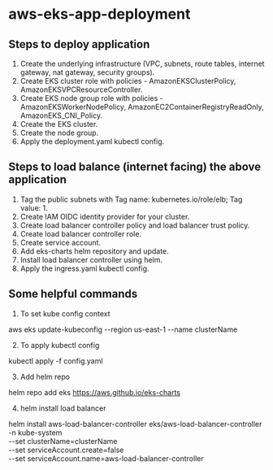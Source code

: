 # aws-eks-app-deployment

## Steps to deploy application

1. Create the underlying infrastructure (VPC, subnets, route tables, internet gateway, nat gateway, security groups).
2. Create EKS cluster role with policies - AmazonEKSClusterPolicy, AmazonEKSVPCResourceController.
3. Create EKS node group role with policies - AmazonEKSWorkerNodePolicy, AmazonEC2ContainerRegistryReadOnly, AmazonEKS_CNI_Policy.
4. Create the EKS cluster.
5. Create the node group.
6. Apply the deployment.yaml kubectl config.

## Steps to load balance (internet facing) the above application

1. Tag the public subnets with Tag name: kubernetes.io/role/elb; Tag value: 1.
2. Create IAM OIDC identity provider for your cluster.
3. Create load balancer controller policy and load balancer trust policy.
4. Create load balancer controller role.
5. Create service account.
6. Add eks-charts helm repository and update.
7. Install load balancer controller using helm.
8. Apply the ingress.yaml kubectl config.

## Some helpful commands

1. To set kube config context

aws eks update-kubeconfig --region us-east-1 --name clusterName

2. To apply kubectl config

kubectl apply -f config.yaml

3. Add helm repo

helm repo add eks https://aws.github.io/eks-charts

4. helm install load balancer

helm install aws-load-balancer-controller eks/aws-load-balancer-controller \
  -n kube-system \
  --set clusterName=clusterName \
  --set serviceAccount.create=false \
  --set serviceAccount.name=aws-load-balancer-controller








